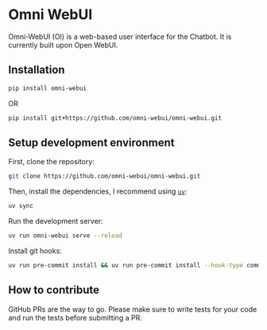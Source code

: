 Omni WebUI
==========

Omni-WebUI (OI) is a web-based user interface for the Chatbot. It is currently built
upon Open WebUI.


## Installation

```bash
pip install omni-webui
```

OR

```bash
pip install git+https://github.com/omni-webui/omni-webui.git
```

## Setup development environment

First, clone the repository:

```bash
git clone https://github.com/omni-webui/omni-webui.git
```

Then, install the dependencies, I recommend using [`uv`](https://docs.astral.sh/uv/):

```bash
uv sync
```

Run the development server:

```bash
uv run omni-webui serve --reload
```

Install git hooks:

```bash
uv run pre-commit install && uv run pre-commit install --hook-type commit-msg
```

## How to contribute

GitHub PRs are the way to go. Please make sure to write tests for your code and
run the tests before submitting a PR.
